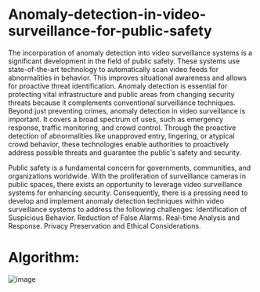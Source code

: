 # Anomaly-detection-in-video-surveillance-for-public-safety

The incorporation of anomaly detection into video surveillance systems is a significant development in the field of public safety. These systems use state-of-the-art technology to automatically scan video feeds for abnormalities in behavior. This improves situational awareness and allows for proactive threat identification. Anomaly detection is essential for protecting vital infrastructure and public areas from changing security threats because it complements conventional surveillance techniques.
Beyond just preventing crimes, anomaly detection in video surveillance is important. It covers a broad spectrum of uses, such as emergency response, traffic monitoring, and crowd control. Through the proactive detection of abnormalities like unapproved entry, lingering, or atypical crowd behavior, these technologies enable authorities to proactively address possible threats and guarantee the public's safety and security.

Public safety is a fundamental concern for governments, communities, and organizations worldwide. With the proliferation of surveillance cameras in public spaces, there exists an opportunity to leverage video surveillance systems for enhancing security. Consequently, there is a pressing need to develop and implement anomaly detection techniques within video surveillance systems to address the following challenges:
Identification of Suspicious Behavior.
Reduction of False Alarms.
Real-time Analysis and Response.
Privacy Preservation and Ethical Considerations.
# Algorithm:

![image](https://github.com/PERAMPRAKASH/Anomaly-detection-in-video-surveillance-for-public-safety/assets/122421617/bee6ed24-5a9d-485c-8ae5-92471054e7d5)

